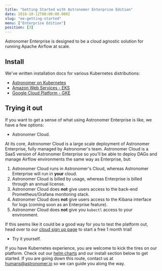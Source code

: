 ```yaml
---
title: "Getting Started with Astronomer Enterprise Edition"
date: 2018-10-12T00:00:00.000Z
slug: "ee-getting-started"
menu: ["Enterprise Edition"]
position: [3]
---
```


Astronomer Enterprise is designed to be a cloud agnostic solution for running Apache Airflow at scale.


## Install
We've written installation docs for various Kubernetes distributions:

- [Astronomer on Kubernetes](https://www.astronomer.io/docs/ee-installation-general-kubernetes/)
- [Amazon Web Services - EKS](https://www.astronomer.io/docs/ee-installation-eks/)
- [Google Cloud Platform - GKE](https://www.astronomer.io/docs/ee-installation-gke/)

## Trying it out

If you want to get a sense of what using Astronomer Enterprise is like, we have a few options:

- Astronomer Cloud.

At its core, Astronomer Cloud is a large scale deployment of Astronomer Enterprise, fully managed by Astronomer's team.
Astronomer Cloud is a SaaS version of Astronomer Enterprise so you'll be able to deploy DAGs and manage Airflow environments the same way as Enterprise, but:

1. Astronomer Cloud runs in Astronomer's Cloud, whereas Astronomer Enterprise will run in **your** cloud.
2. Astronomer Cloud is billed by usage, whereas Enterprise is billed through an annual license.
3. Astronomer Cloud does **not** give users access to the back-end Prometheus/Grafana monitoring stack.
4. Astronomer Cloud does **not** give users access to the Kibana interface for logs (coming soon as an Enterprise feature).
5. Astronomer Cloud does **not** give you `kubectl` access to your environment.

If this seems like it could be a good way for you to test the platform out, head over to our [cloud sign up page](https://trial.astronomer.io) to start a free 1 month trial!


- Try it yourself.

If you have Kubernetes experience, you are welcome to kick the tires on our platform. Check out our [helm charts](https://github.com/astronomer/helm.astronomer.io) and our install section below to get started. If you are going down this route, contact us at humans@astronomer.io so we can guide you along the way.
